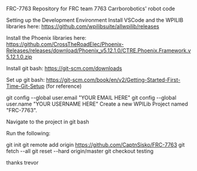 FRC-7763
Repository for FRC team 7763 Carrborobotics' robot code

Setting up the Development Environment
Install VSCode and the WPILIB libraries here: https://github.com/wpilibsuite/allwpilib/releases

Install the Phoenix libraries here: https://github.com/CrossTheRoadElec/Phoenix-Releases/releases/download/Phoenix_v5.12.1.0/CTRE.Phoenix.Framework.v5.12.1.0.zip

Install git bash: https://git-scm.com/downloads

Set up git bash: https://git-scm.com/book/en/v2/Getting-Started-First-Time-Git-Setup (for reference)

git config --global user.email "YOUR EMAIL HERE"
git config --global user.name "YOUR USERNAME HERE"
Create a new WPILib Project named "FRC-7763".

Navigate to the project in git bash

Run the following:

git init
git remote add origin https://github.com/CaptnSisko/FRC-7763
git fetch --all
git reset --hard origin/master
git checkout testing


thanks trevor
